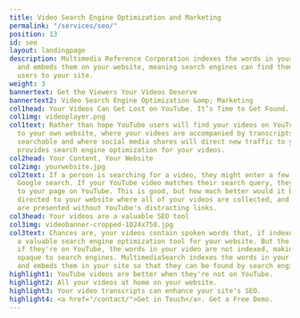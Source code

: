 ```yaml
---
title: Video Search Engine Optimization and Marketing
permalink: "/services/seo/"
position: 13
id: seo
layout: landingpage
description: Multimedia Reference Corporation indexes the words in your video transcripts
  and embeds them on your website, meaning search engines can find them, and direct
  users to your site.
weight: 3
bannertext: Get the Viewers Your Videos Deserve
bannertext2: Video Search Engine Optimization &amp; Marketing
col1head: Your Videos Can Get Lost on YouTube. It’s Time to Get Found.
col1img: videoplayer.png
col1text: Rather than hope YouTube users will find your videos on YouTube, drive traffic
  to your own website, where your videos are accompanied by transcripts that are fully
  searchable and where social media shares will direct new traffic to your site. MultimediaSearch
  provides search engine optimization for your videos.
col2head: Your Content, Your Website
col2img: yourwebsite.jpg
col2text: If a person is searching for a video, they might enter a few keywords into
  Google search. If your YouTube video matches their search query, they will be taken
  to your page on YouTube. This is good, but how much better would it be to have them
  directed to your website where all of your videos are collected, and where they
  are presented without YouTube's distracting links.
col3head: Your videos are a valuable SEO tool
col3img: videobanner-cropped-1024x758.jpg
col3text: Chances are, your videos contain spoken words that, if indexed, would be
  a valuable search engine optimization tool for your website. But the problem is,
  if they're on YouTube, the words in your video are not indexed, making them completely
  opaque to search engines. MultimediaSearch indexes the words in your videos transcripts,
  and embeds them in your site so that they can be found by search engines like Google.
highlight1: YouTube videos are better when they're not on YouTube.
highlight2: All your videos at home on your website.
highlight3: Your video transcripts can enhance your site's SEO.
highlight4: <a href="/contact/">Get in Touch</a>. Get a Free Demo.
---
```

